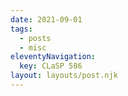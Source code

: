 ```yaml
---
date: 2021-09-01
tags:
  - posts
  - misc
eleventyNavigation:
  key: CLaSP 586
layout: layouts/post.njk
---
```





